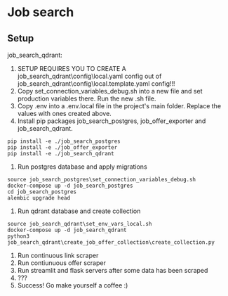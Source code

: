 # Job search
## Setup
job_search_qdrant:
1. SETUP REQUIRES YOU TO CREATE A job_search_qdrant\config\local.yaml config out of job_search_qdrant\config\local.template.yaml config!!!
1. Copy set_connection_variables_debug.sh into a new file and set production variables there. Run the new .sh file.
1. Copy .env into a .env.local file in the project's main folder. Replace the values with ones created above.
1. Install pip packages job_search_postgres, job_offer_exporter and job_search_qdrant.
```
pip install -e ./job_search_postgres
pip install -e ./job_offer_exporter
pip install -e ./job_search_qdrant
```
1. Run postgres database and apply migrations
```
source job_search_postgres\set_connection_variables_debug.sh
docker-compose up -d job_search_postgres
cd job_search_postgres
alembic upgrade head
```
1. Run qdrant database and create collection
```
source job_search_qdrant\set_env_vars_local.sh
docker-compose up -d job_search_qdrant
python3 job_search_qdrant\create_job_offer_collection\create_collection.py
```
1. Run continuous link scraper
1. Run contiunuous offer scraper
1. Run streamlit and flask servers after some data has been scraped
1. ???
1. Success! Go make yourself a coffee :)
